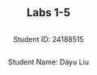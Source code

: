 
<div  style="display: flex; flex-direction: column; justify-content: center; align-items: center; height: 100vh;">
<h2>Labs 1-5</h2>
<p>Student ID: 24188515</p>
<p>Student Name: Dayu Liu</p>
</div>

# Lab 1
## AWS Account and Log in
### [1] Log into an IAM user account created for you on AWS.
After receiving the email with original login cridentials, I logged-in and reseted my password accordingly.
![enter image description here](http://127.0.0.1/assets/lab1-1.png)

### [2] Search and open Identity Access Management
Clicked on the top-right panel to access `security cridentials`
![enter image description here](http://127.0.0.1/assets/lab1-2.png)

Under the `access key` tab, create new access key and secret. Store the key and secret into somewhere private and secure.
![enter image description here](http://127.0.0.1/assets/lab1-3.png)

## Set up recent Linux OSes

I am running a windows machine, I decided to go with `ubuntus on windows` because it offers an isolated environment and separated file directory, which sets ease with file management.
![enter image description here](http://127.0.0.1/assets/lab1-4.png)

## Install Linux packages
### [1] Install Python 3.10.x
Because my ubuntu version is already `22.04`, I will get the lastest python version which is `3.10.12`.
To update apt to latest version:
```
sudo apt update
sudo apt -y upgrade
```
![enter image description here](http://127.0.0.1/assets/lab1-5.png)
To check the latest version of python:
`python3 -V`
![enter image description here](http://127.0.0.1/assets/lab1-6.png)
To install pip3:
`sudo apt install -y python3-pip`
![enter image description here](http://127.0.0.1/assets/lab1-7.png)

### [2] Install awscli
To install AWS CLI and upgrade to latest version:
`pip3 install awscli --upgrade`
![enter image description here](http://127.0.0.1/assets/lab1-8.png)

### [3] Configure AWS
To configure and connect to Amazon EC2:
`aws configure`
![enter image description here](http://127.0.0.1/assets/lab1-9.png)

### [4] Install boto3
I find this step redundant as `botocore` is already inluded in AWS Cli package, but just for the spirit:
`pip3 install boto3`
![enter image description here](http://127.0.0.1/assets/lab1-10.png)

## Test the installed environment
### [1] Test the AWS environment
To confirm that we are connected to the `AWS environment`, run a simple command which prints out the region table.
`aws ec2 describe-regions --output table`
![enter image description here](http://127.0.0.1/assets/lab1-11.png)

### [2] Test the Python environment
We executed a command offered by AWS-Cli in the terminal, now we want to test on the python environment to achive a similar goal:
```
python3
>>> import boto3
>>> ec2 = boto3.client('ec2')
>>> response = ec2.describe_regions()
>>> print(response)
```
![enter image description here](http://127.0.0.1/assets/lab1-12.png)

### [3] Write a Python script
Now we create a python script to wrap these lines in one file and also format the reponse into table structure.
The python script is located in `~\cits5503\lab1` in my Ubuntu machine.

#### (1) Install dependencies
The pandas library is used here to convert un-tabulated data into structured table.
Run the following code to install the extra dependency
`pip install pandas`

#### (2) Explain the code
The code in the script adds an extra step, the reponse data is sent as a parameter into pandas dataframe and then gets printed.
```
import boto3 as bt
import pandas as pd

ec2 = bt.client('ec2')
response = ec2.describe_regions()
regions = response['Regions']
regions_df = pd.DataFrame(regions)
print(regions_df)
```

#### (3) Run the script

run the following code to execute the python script:
`python3 lab1.py`

#### [4] Get the results
After the script is executed, results are printed in a table structure:
| --- | Endpoint | RegionName | OptInStatus |
| --- | --- | --- | --- |
0| ec2.ap-south-1.amazonaws.com| ap-south-1| opt-in-not-required
1| ec2.eu-north-1.amazonaws.com| eu-north-1| opt-in-not-required
2| ec2.eu-west-3.amazonaws.com| eu-west-3| opt-in-not-required
3| ec2.eu-west-2.amazonaws.com| eu-west-2| opt-in-not-required
4| ec2.eu-west-1.amazonaws.com| eu-west-1| opt-in-not-required
5| ec2.ap-northeast-3.amazonaws.com| ap-northeast-3| opt-in-not-required
6| ec2.ap-northeast-2.amazonaws.com| ap-northeast-2| opt-in-not-required
7| ec2.ap-northeast-1.amazonaws.com| ap-northeast-1| opt-in-not-required
8| ec2.ca-central-1.amazonaws.com| ca-central-1| opt-in-not-required
9| ec2.sa-east-1.amazonaws.com| sa-east-1| opt-in-not-required
10| ec2.ap-southeast-1.amazonaws.com| ap-southeast-1| opt-in-not-required
11| ec2.ap-southeast-2.amazonaws.com| ap-southeast-2| opt-in-not-required
12| ec2.eu-central-1.amazonaws.com| eu-central-1| opt-in-not-required
13| ec2.us-east-1.amazonaws.com| us-east-1| opt-in-not-required
14| ec2.us-east-2.amazonaws.com| us-east-2| opt-in-not-required
15| ec2.us-west-1.amazonaws.com| us-west-1| opt-in-not-required
16| ec2.us-west-2.amazonaws.com| us-west-2| opt-in-not-required

<div  style="page-break-after: always;"></div>

# Lab 2

## Create an EC2 instance using awscli
### [1] Create a security group
Create a security group with the name of my student number `24188516-sg`, `--group-name` specifies the group name and `--description` adds a description.
```
aws ec2 create-security-group --group-name 24188516-sg --description "security group for development environment"
```
![enter image description here](http://127.0.0.1/assets/lab2-1.png)
The response will return the GroupId being created.
### [2] Authorise inbound traffic for ssh
Create a rule to add tcp permission to this security group, `--protocol` specifies which internet protocol, `--port` specifies which port used for connection and `--cidr` specifies IP routing.
```
aws ec2 authorize-security-group-ingress --group-name 24188516-sg --protocol tcp --port 22 --cidr 0.0.0.0/0
```
![enter image description here](http://127.0.0.1/assets/lab2-2.png)

The response will return the newly created rule along with specific rulesets.

### [3] Create a key pair
Now we need to create a `private key` and `public key` pair for encrypted connection. The `generated private key` is then saved as plain-text into `24188516-key.pem` file.
```
aws ec2 create-key-pair --key-name 24188516-key --query 'KeyMaterial' --output text > 24188516-key.pem
```

To use this key on Linux, copy the file to a directory ~/.ssh and change the permissions to:
```
chmod 400 24188516-key.pem
```
This grants the owner of the file read permission, the output is as follow:
![enter image description here](http://127.0.0.1/assets/lab2-3.png)
![enter image description here](http://127.0.0.1/assets/lab2-4.png)

### [4] Create the instance 
Because my student number is `24188516`, create an ec2 instance in `eu-north-1` region. `--image-id` specifies ami id with preset configurations, mine is `ami-07a0715df72e58928`. `--instance-type` is set to t2.micro, and we are using the private key `24188516-key`
```
 aws ec2 run-instances --image-id ami-07a0715df72e58928 --security-group-ids 24188516-sg --count 1 --instance-type t3.micro --key-name 24188516-key --query 'Instances[0].InstanceId'
 ```

For some reason, at the moment I was working on the lab, t2.micro container is not supported so I switched to t3.micro. The instance is created with instance id `i-0553e2ea0492e1c73`
![enter image description here](http://127.0.0.1/assets/lab2-6.png)
![enter image description here](http://127.0.0.1/assets/lab2-5.png)

### [5] Add a tag to your Instance
Now we have the instance id `i-0553e2ea0492e1c73`, add a tag that specifies the name, the value should be my student number with -vm `24188516-vm` for using single instance.
 ```
  aws ec2 create-tags --resources i-0553e2ea0492e1c73 --tags Key=Name,Value=24188516-vm
 ```

### [6] Get the public IP address
**describe-instances** returns available information to the instance with `--instance-ids`, since we only want the IP address for ssh purpose, the query limits the output to only `Reservations[0].Instances[0].PublicIpAddress`
```
aws ec2 describe-instances --instance-ids i-0553e2ea0492e1c73 --query 'Reservations[0].Instances[0].PublicIpAddress'
```
![enter image description here](http://127.0.0.1/assets/lab2-7.png)

### [7] Connect to the instance via ssh
Use the stored pem key to connect to the public IP `16.171.151.20` of the instance via SSH
```
ssh -i 24188516-key.pem ubuntu@16.171.151.20
```
Now that the server is connected, we can see system information on the console:
![enter image description here](http://127.0.0.1/assets/lab2-8.png)

### [8] List the created instance using the AWS console
The original instance from step 1-7 was destoyed over night so you might see the instance id has changed because I had to create a new one. This is the screenshot:
![enter image description here](http://127.0.0.1/assets/lab2-9.png)

## Create an EC2 instance with Python Boto3

The script uses **boto3** package instead of cli commands. Names of some of the methods and parameters can vary but they achieved the same goal. The **Group name, Key name and Instance name** all have an appendix **'-2'** to differentiate from the previous practice.

The code is as follows:
```
import  boto3  as  bt
import  os

# constants
GroupName  =  '24188516-sg-2'
KeyName  =  '24188516-key-2'
InstanceName=  '24188516-vm-2'

ec2  =  bt.client('ec2')

# 1 create security group
step1_response  =  ec2.create_security_group(
	Description="security group for development environment",
	GroupName=GroupName
)

# 2 authorise ssh inbound rule
step2_response  =  ec2.authorize_security_group_ingress(
	GroupName=GroupName,
	IpPermissions=[
		{
			'IpProtocol': 'tcp',
			'FromPort': 22,
			'ToPort': 22,
			'IpRanges': [{'CidrIp': '0.0.0.0/0'}]
		}
	]
)

# 3 create key-pair
step3_response  =  ec2.create_key_pair(KeyName=KeyName)
PrivateKey  =  step3_response['KeyMaterial']
## save key-pair
with  open(f'{KeyName}.pem', 'w') as  file:
file.write(PrivateKey)
## grant file permission
os.chmod(f'{KeyName}.pem', 0o400)

# 4 create instance
step4_response  =  ec2.run_instances(
	ImageId='ami-07a0715df72e58928',
	SecurityGroupIds=[GroupName],
	MinCount=1,
	MaxCount=1,
	InstanceType='t3.micro',
	KeyName=KeyName
)
InstanceId  =  step4_response['Instances'][0]['InstanceId']

# 5 create tag
step5_repsonse  =  ec2.create_tags(
	Resources=[InstanceId],
	Tags=[
		{
		'Key': 'Name',
		'Value': InstanceName
		}
	]
)

# 6 get IP address
step6_response  =  ec2.describe_instances(InstanceIds=[InstanceId])
# Extract the public IP address
public_ip_address  =  step6_response['Reservations'][0]['Instances'][0]['PublicIpAddress']

# print all responses
print(f"{step1_response}\n{step2_response}\n{PrivateKey}\n{InstanceId}\n{step5_repsonse}\n{public_ip_address}\n")
```

After the script is executed, the repsonses of each step is printed as follows:
![enter image description here](http://127.0.0.1/assets/lab2-10.png)

Go to the AWS console to check the created instance;
![enter image description here](http://127.0.0.1/assets/lab2-11.png)

## Use Docker inside a Linux OS

### [1][2][3] Install and run Docker
This command is used to install necessary packages for the Docker service.
```
sudo apt install docker.io -y
```
This command is used to start the Docker service immediately.
```
sudo systemctl start docker
```
This command is used to enable the Docker service to start automatically at boot time.
```
sudo systemctl enable docker
```
![enter image description here](http://127.0.0.1/assets/lab2-12.png)

### [4] Check the version
After the Docker service is installed and enabled, run this command to check version and make sure it's working properly
```
docker --version
```
![enter image description here](http://127.0.0.1/assets/lab2-13.png)


### [5] Build and run an httpd container
The file index.html is located inside the html directory and add the following content, which does a single thing to display a paragraph with text **"Hello, World!"**.
```
  <html>
    <head> </head>
    <body>
      <p>Hello World!</p>
    </body>
  </html>
```

Create a file called Dockerfile outside the html directory with the following content. This specifies Docker to use Apache HTTP Server version 2.4 and copy whatever inside **/html** folder to the destination directory inside the Docker container, which is **/usr/local/apache2/htdocs/**
```
FROM httpd:2.4
COPY ./html/ /usr/local/apache2/htdocs/
```

Add my current user **liudayubob** to the docker group to grant permission, reboot uBuntus console and build the docker image 
```
sudo usermod -a -G docker <username>
```


Build a docker image. This command tells docker to build the image under the current **/html** directory and add a tag called **my-apache2**
```
docker build -t my-apache2 .
```
![enter image description here](http://127.0.0.1/assets/lab2-14.png)
Run the image. First parameter maps ports between the host machine and the Docker container to **port 80**, second paramater **'-dit'** runs the container in detached mode, keeps STDIN open and allocates a pseudo-TTY to let docker image run in background and enables interaction with the container. The container is named as **my-app** and uses **my-apache2** image built earlier.
```
docker run -p 80:80 -dit --name my-app my-apache2
```
![enter image description here](http://127.0.0.1/assets/lab2-15.png)

Open a browser and access address: http://localhost or http://127.0.0.1. The html page is hosted and prints out "Hello World!"
![enter image description here](http://127.0.0.1/assets/lab2-16.png)

### [6] Other docker commands

To check what is running.
```
docker ps -a
```
![enter image description here](http://127.0.0.1/assets/lab2-17.png)

This prints out some properties of the running container such as **Container ID, STATUS, PORTS**, with the corresponding container name and image name that we assigned.

To stop and remove the container
```
docker stop my-app
docker rm my-app
```

<div  style="page-break-after: always;"></div>

# Lab 3
### [1] Preparation
Files and directories are created as required, this is the following file structure with three files `cloudstorage.py`, `rootfile.txt` and `subfile.txt`
![enter image description here](http://127.0.0.1/assets/lab2-18.png)

### [2] Save to S3 by updating `cloudstorage.py`
The modified  `cloudstorage.py` is as followed, it will create an S3 bucket named `24188516-cloudstorage` if not existed, then traverse through all the directories and subdirectories in the root directory, and submit any discovered files to the `24188516-cloudstorage` bucket.

```
import os
import boto3
import base64

ROOT_DIR =  '.'
ROOT_S3_DIR =  '24188516-cloudstorage'
s3 = boto3.client("s3")

bucket_config = {'LocationConstraint': 'eu-north-1'}
def upload_file(folder_name, file, file_name):
	file_key = os.path.join(folder_name, file_name).replace("\\", "/")
	s3.upload_file(file, ROOT_S3_DIR, file_name) # file path, bucket name, key
	print("Uploading %s"  %  file)

# Main program
# Insert code to create bucket if not there
try:
	response = s3.create_bucket(
		Bucket=ROOT_S3_DIR,
		CreateBucketConfiguration=bucket_config
	)
	print("Bucket created: $s"  % response)
except  Exception  as error:
	print("Bucket creation failed: %s"  % error)
	pass

# parse directory and upload files
for dir_name, subdir_list, file_list in os.walk(ROOT_DIR, topdown=True):
	if dir_name != ROOT_DIR:
		for fname in file_list:
			upload_file("%s/"  % dir_name[2:], "%s/%s"  % (dir_name, fname), fname)
print("done")
```

The `s3.upload_file` methods takes in three parameters: **File path, Bucket name, File key**. We will concat both the *folder_name* and *file_name* as the file key, this way the file will be uploaded to the same file structure as our local machine.

![enter image description here](http://localhost/assets/lab2-19.png)

### [3] Restore from S3
Create a new program called `restorefromcloud.py` that reads the S3 bucket and writes the contents of the bucket within the appropriate directories.
`s3.list_objects_v2` will print all the files in the bucket along with their attributes such as **Key, Name**, etc. Join the local **ROOT_TARGET_DIR** with **Key** to form the local **local_file_path **. Check if local directory exists with `os.path.exists()`, if not create is with `os.makedirs()`, after that we can call `s3.download_file(ROOT_S3_DIR, s3_key, local_file_path)` with 3 parameters **Bucket, Key, Filename** to download the remote copy to corresponding local directory.
```
import  os
import  boto3

ROOT_TARGET_DIR  =  '.'  # Root directory where files will be restored to
ROOT_S3_DIR  =  '24188516-cloudstorage'
s3  =  boto3.client("s3")

def  download_file(s3_key, local_file_path):
	local_dir  =  os.path.dirname(local_file_path)
	# Ensure the local directory exists
	if  not  os.path.exists(local_dir):
		print(f"Create directory {local_dir}")
		os.makedirs(local_dir)

	# Download the file
	s3.download_file(ROOT_S3_DIR, s3_key, local_file_path)
	print(f"Downloading {s3_key} to {local_file_path}")

# Main program
# List all objects in the S3 bucket
objects  =  s3.list_objects_v2(Bucket=ROOT_S3_DIR)

if  'Contents'  in  objects:
	for  obj  in  objects['Contents']:
		s3_key  =  obj['Key']
		local_file_path  =  os.path.join(ROOT_TARGET_DIR, s3_key).replace("/", os.path.sep)
		# Download the file from S3 to the corresponding local path
		download_file(s3_key, local_file_path)
else:
	print("No objects found in the bucket.")
	pass
	
print("done")
```
![enter image description here](http://localhost/assets/lab2-20.png)

### [4] Write information about files to DynamoDB

 1. Install DynamoDB

Create and jump into the dynamodb directory. Then install **JRE** and **DynamoDB** package and extract the tarball files on our lab3 folder. Once the DynamoDB package is extracted, there will be a java compiled code `DynamoDBLocal.jar` and a folder with libraries `DynamoDBLocal_lib`, which we use to run the DynamoDB instance.
```
mkdir dynamodb
cd dynamodb

# install jre
sudo apt-get install default-jre
# install dynamodb
wget https://s3-ap-northeast-1.amazonaws.com/dynamodb-local-tokyo/dynamodb_local_latest.tar.gz

# unzip dynamodb
tar -zxvf dynamodb_local_latest.tar.gz
```
![enter image description here](http://localhost/assets/lab2-21.png)

Start DynamoDBLocal instance on JRE environment, I will specify the `-port` number to **8001** since 8000 was already taken for other tasks on my machine. The `-sharedDb` parameter instructs to create a single database file named _shared-local-instance.db_. Every program that connects to DynamoDB accesses this file
```
java -Djava.library.path=./DynamoDBLocal_lib -jar DynamoDBLocal.jar –sharedDb -port 8001
```
![enter image description here](http://localhost/assets/lab2-22.png)

2. Create table in DynamoDB
Create a `databaseoperation.py` script to create the table on DynamoDB, with the following attributes, where `userId` is the partition key and `fileName` is the sort key. `KeyType` indicates `HASH` for Partition key and `RANGE` for sort key. `AttributeName ` and `AttributeType` specify the name and the type of each attribute in the table.
 
 **Because DynamoDB is a schema-free database, attributes can be added directly when inserting items into the table, we don't need to declare 'path', 'lastUpdated', 'owner', 'permissions' to comply with AWS's coding standards**
 
```
# database schema
CloudFiles = {
	'userId',
	'fileName',
	'path',
	'lastUpdated',
	'owner',
	'permissions'
}
```
```
# createtable.py
import  boto3

def  create_db_table():
# initialize dynamodb service instance
dynamodb  =  boto3.resource('dynamodb', endpoint_url="http://localhost:8001")
table  =  dynamodb.create_table(
	TableName='CloudFiles',
	KeySchema=[
		{
		'AttributeName': 'userId',
		'KeyType': 'HASH'  # Partition key
		},
		{
		'AttributeName': 'fileName',
		'KeyType': 'RANGE'  # Sort key
		}
	],

	AttributeDefinitions=[
		{
		'AttributeName': 'userId',
		'AttributeType': 'S'
		},
		{
		'AttributeName': 'fileName',
		'AttributeType': 'S'
		}
	],
	ProvisionedThroughput={
		'ReadCapacityUnits': 1,
		'WriteCapacityUnits': 1
	}
)
print("Table status:", table.table_status)

if  __name__  ==  '__main__':
	create_db_table()
```
![enter image description here](http://localhost/assets/lab2-23.png)

3. Write data into the `CloudFiles` table
In this case, we will first use `s3.list_objects_v2()` to list all files in the `24188516-cloudstorage` bucket, the object in `s3.list_objects_v2()` contains **Key** and **LastModified**, to get extra attributes on **Owner, Permission**, we would do an extra call on `s3.get_object_acl` where these information can be found under **Grants** and **Owner** attributes. After we successfully extra all neccessary attributes, call `dynamodb_table.put_item()` to insert each object into the database. Because my region is in `eu-north-1`, we will fill owner Id into the owner field.

```
# writetable.py
import  boto3
import  os

BUCKET_NAME  =  '24188516-cloudstorage'
DB_NAME  =  'CloudFiles'

# Set up AWS instances for S3 and DynamoDB
s3  =  boto3.client('s3')
dynamodb  =  boto3.resource('dynamodb', endpoint_url="http://localhost:8001")
dynamodb_table  =  dynamodb.Table(DB_NAME)

def  list_files():
	# List all objects in the S3 bucket
	files  = []
	objects  =  s3.list_objects_v2(Bucket=BUCKET_NAME)
	if  'Contents'  in  objects:
	for  obj  in  objects['Contents']:
		# get access control list for owner and permission information
		obj_acl  =  s3.get_object_acl(Bucket=BUCKET_NAME, Key=obj['Key'])
		files.append({**obj, **obj_acl})
		return  files

def  extract_file_attributes(file):
	file_attributes  = {
		'userId': file['Grants'][0]['Grantee']['ID'],
		'fileName': os.path.basename(file['Key']),
		'path': file['Key'],
		'lastUpdated': file['LastModified'].isoformat(),
		'owner': file['Owner']['ID'],
		'permissions': file['Grants'][0]['Permission']
	}
	return  file_attributes

  

def  write_to_table():
# List all files in the bucket
try:
	files  =  list_files()
	# Iterate through each file
	for  file  in  files:
		# Extract attributes for a file
		file_attributes  =  extract_file_attributes(file)
		
		# Write the attributes to DynamoDB
		db_res  =  dynamodb_table.put_item(Item=file_attributes)
		print(f"Inserted {file_attributes['fileName']} into DynamoDB")
	
except  Exception  as  error:
	print("Database write operation failed: %s"  %  error)
	pass

if  __name__  ==  '__main__':
write_to_table()
```
![enter image description here](http://localhost/assets/lab2-24.png)


4. Print and destroy the `CloudFiles` table
Use AWS CLI command to scan the created DynamoDB table, the table structure can be shown below.
`aws dynamodb scan --table-name CloudFiles --endpoint-url http://localhost:8001`

![enter image description here](http://localhost/assets/lab2-25.png)


Use AWS CLI command to delete the created DynamoDB table. In this case, only the defined schema which are **Hash** and **Range** key will be printed.
`aws dynamodb delete-table --table-name CloudFiles --endpoint-url http://localhost:8001`

![enter image description here](http://localhost/assets/lab2-26.png)

<div  style="page-break-after: always;"></div>

# Lab 4
## Apply a policy to restrict permissions on bucket

### [1] Write a Python script
Apply the access permission policy to the S3 bucket `24188516-cloudstorage` in the last lab to allow only your username to access the bucket. The following code means to create a statement with user defined **Sid**, that **DENY** actions which are all **s3.*** actions to access resources in ``arn:aws:s3:::24188516-cloudstorage/*``, meaning all files under `24188516-cloudstorage` bucket, if the requesting user **aws:username** is not `24188516@student.uwa.edu.au`

The bucket policy as a JSON document, **Version** is the policy language recognized by AWS so we should keep it as `"2012-10-17"`, the **Statement** wraps our policy inside.
```
# bucketpolicy.json
{
	"Version": "2012-10-17",
	"Statement": {
		"Sid": "AllowAllS3ActionsInUserFolderForUserOnly",
		"Effect": "DENY",
		"Principal": "*",
		"Action": "s3:*",
		"Resource": "arn:aws:s3:::24188516-cloudstorage/*",
		"Condition": {
			"StringNotLike": {
				"aws:username":"24188516@student.uwa.edu.au"
			}
		}
	}
}
```

Because policy parameter only takes in JSON string, our policy is in JSON format. Open the `bucketpolicy.json`, load the json file with `json.load()` and then convert it into string with `json.dumps()`, finally call `s3.put_bucket_policy()` to apply the policy to our bucket.

```
# addpolicy.py
import boto3
import json

BUCKET_NAME =  '24188516-cloudstorage'

# Create an S3 instance
s3 = boto3.client('s3')

def  apply_bucket_policy():
	# Import the policy
	with  open('bucketpolicy.json', 'r') as policy_file:
		policy = json.load(policy_file)
		
	# stringify the policy to JSON document
	policy_string = json.dumps(policy)

	# Apply the policy to the bucket
	response = s3.put_bucket_policy(Bucket=BUCKET_NAME, Policy=policy_string)
	print("Policy applied!", response)

if  __name__  ==  '__main__':
	apply_bucket_policy()
```
![enter image description here](http://localhost/assets/lab4-1.png)

### [2] Check whether the script works
Test if the policy is applied with `aws s3api get-bucket-policy` on bucket `24188516-cloudstorage` and format the output the plain text
`aws s3api get-bucket-policy --bucket 24188516-cloudstorage --query Policy --output text`

![enter image description here](http://localhost/assets/lab4-2.png)

Now go to AWS console and see the result visually
![enter image description here](http://localhost/assets/lab4-3.png)

To check if the script works, assume I mess up the **username** and limit the access to only `12345678@student.uwa.edu.au`, now let's try to access the resources in the current user ~~`24188516@student.uwa.edu.au`~~. As expected, the access is **denied**.
![enter image description here](http://localhost/assets/lab4-4.png)

![enter image description here](http://localhost/assets/lab4-5.png)

## AES Encryption using KMS

### [1] Policy to be attached to KMS key
The following file `kmspolicy.json` contains the policy to be attached to the KMS key, which grants specific permissions to  root account and also IAM user which is me at 24188516@student.uwa.edu.au. First it grants the root user full access to all KMS operations `kms:*` on all resources `Resource: "*"`. Then it allows the IAM user to perform key management operations such as **creating, describing, enabling, disabling, tagging, and deleting** keys. Thirdly, it allows the IAM user to use the key for cryptographic operations like **encrypting, decrypting, re-encrypting, and generating data keys**. Lastly it allows the IAM user to manage grants (**create, list, revoke**) for the key only when the grant is for an AWS resource `kms:GrantIsForAWSResource`.

```
# kmspolicy.json
{
	"Version": "2012-10-17",
	"Id": "key-consolepolicy-3",
	"Statement": [
		{
			"Sid": "Enable IAM User Permissions",
			"Effect": "Allow",
			"Principal": {
				"AWS": "arn:aws:iam::489389878001:root"
			},
			"Action": "kms:*",
			"Resource": "*"
		},
		{
			"Sid": "Allow access for Key Administrators",
			"Effect": "Allow",
			"Principal": {
				"AWS": "arn:aws:iam::489389878001:user/24188516@student.uwa.edu.au"
			},
			"Action": [
				"kms:Create*",
				"kms:Describe*",
				"kms:Enable*",
				"kms:List*",
				"kms:Put*",
				"kms:Update*",
				"kms:Revoke*",
				"kms:Disable*",
				"kms:Get*",
				"kms:Delete*",
				"kms:TagResource",
				"kms:UntagResource",
				"kms:ScheduleKeyDeletion",
				"kms:CancelKeyDeletion"
			],
			"Resource": "*"
		},
		{
			"Sid": "Allow use of the key",
			"Effect": "Allow",
			"Principal": {
				"AWS": "arn:aws:iam::489389878001:user/24188516@student.uwa.edu.au"
			},
			"Action": [
				"kms:Encrypt",
				"kms:Decrypt",
				"kms:ReEncrypt*",
				"kms:GenerateDataKey*",
				"kms:DescribeKey"
			],
			"Resource": "*"
		},
		{
			"Sid": "Allow attachment of persistent resources",
			"Effect": "Allow",
			"Principal": {
				"AWS": "arn:aws:iam::489389878001:user/24188516@student.uwa.edu.au"
			},
			"Action": [
				"kms:CreateGrant",
				"kms:ListGrants",
				"kms:RevokeGrant"
			],
			"Resource": "*",
			"Condition": {
				"Bool": {
					"kms:GrantIsForAWSResource": "true"
				}
			}
		}
	]
}
```

### [2] Attach a policy to the created KMS key
The following code will create a symmetric encryption KMS key with KMS key material, applying the above policy from the `kmspolicy.json` JSON file, specifying that the key is for encryption and decryption and use. Then it assigns an alias based on the student's ID, the generated alias follows the pattern that starts with `alias/*` resulting `alias/24188516`. 

```
import  boto3
import  json

STUDENT_NUMBER =  '24188516'

def  create_kms_key():
	# import the policy
	with  open('kmspolicy.json', 'r') as  policy_file:
		policy  =  json.load(policy_file)

	# Create a new KMS key with kmspolicy.json
	kms  =  boto3.client('kms')
	key_response  =  kms.create_key(
		Policy  =  json.dumps(policy),
		KeyUsage='ENCRYPT_DECRYPT',
		Origin='AWS_KMS'
	)
	key_id  =  key_response['KeyMetadata']['KeyId']

	# Create an alias for the KMS key
	alias_name  =  f'alias/{STUDENT_NUMBER}'
	alias_response  =  kms.create_alias(
		AliasName=alias_name,
		TargetKeyId=key_id
	)
	print(f"Key and alias generated successfully!")

	if  __name__  ==  "__main__":
		create_kms_key()
```
![enter image description here](http://localhost/assets/lab4-6.png)

### [3] Check whether the script works
Go to the KMS service in AWS console, as you can see the key is created with the alias of `24188516`, in the policy section,  	we can see that user 24188516@student.uwa.edu.au has been granted as the **Key Administrator** and **Key User**.
![enter image description here](http://localhost/assets/lab4-7.png)
![enter image description here](http://localhost/assets/lab4-8.png)

### [4] Use the created KMS key for encryption/decryption
- The following code in `cryptwithkms.py` first lists all the files in the specified S3 bucket `24188516-cloudstorage` and then Iterates over the list of files and calls **encrypt_file()** for each file with certain key.
- Inside **encrypt_file()** function, it retrieves the file content from `s3.get_object()`, encrypts the file content using the specified KMS key with `kms.encrypt()`. The result is returned in **CiphertextBlob** and we upload the encrypted content back to the bucket with a new key that appends _.encrypted_ to the original file name. After uploading the encrypted file, it calls the `decrypt_file()` function to decrypt the encrypted entity.
- Inside **decrypt_file()** function, it retrieves the file content in the same way, then we decrypt encrypted file content with `kms.decrypt()`. The result is the original **Plaintext Bytestring**. We shall convert the bytestring result into a regular string with `.decode('utf-8')`, then the decrypted content is uploaded back to the bucket with a new key that appends _.decrypted_ to the encrypted file name.

```
# cryptwithkms.py
import boto3

s3 = boto3.client('s3')
kms = boto3.client('kms')

BUCKET_NAME = "24188516-cloudstorage"
KMS_KEY = "alias/24188516"

def encrypt_file(file_key):
    # Get the file from bucket and read content
    s3_object = s3.get_object(Bucket=BUCKET_NAME, Key=file_key)
    file_content = s3_object['Body'].read()

    # Encrypt the file content using KMS
    encrypt_res = kms.encrypt(
        KeyId=KMS_KEY,
        Plaintext=file_content
    )
    file_body = encrypt_res['CiphertextBlob']
    encrypt_file_key = f"{file_key}.encrypted"

    # Add the encrypted file to bucket
    s3.put_object(Bucket=BUCKET_NAME, Key=encrypt_file_key, Body=file_body)
    print("File encrypted as: ", encrypt_file_key, "with content: \n", file_body, "\n")
    
	# After encrypted file is uploaded, try to decrypt it
    decrypt_file(encrypt_file_key)

def decrypt_file(file_key):
    # Get the encrypted file from bucket and read content
    s3_object = s3.get_object(Bucket=BUCKET_NAME, Key=file_key)
    file_content = s3_object['Body'].read()

    # Decrypt the file content using KMS
    decrypt_res = kms.decrypt(
        KeyId=KMS_KEY,
        CiphertextBlob=file_content
    )
    plain_text = decrypt_res['Plaintext']
    file_body = plain_text.decode('utf-8') #convert plain text bytes to a regular string
    decrypted_file_key = f"{file_key}.decrypted"

    # Upload the decrypted content back to S3
    s3.put_object(Bucket=BUCKET_NAME, Key=decrypted_file_key, Body=file_body)
    print("File encrypted as: ", decrypted_file_key, "with content: \n", file_body, "\n")

def process_files(BUCKET_NAME, KMS_KEY):
    # List all files in the bucket
    response = s3.list_objects_v2(Bucket=BUCKET_NAME)

    if 'Contents' in response:
        for obj in response['Contents']:
            key = obj['Key']
            encrypt_file(key)

if __name__ == "__main__":
    process_files(BUCKET_NAME, KMS_KEY)
```
![enter image description here](http://localhost/assets/lab4-9.png)

Now we can verify the result in AWS S3 console.
![enter image description here](http://localhost/assets/lab4-10.png)![enter image description here](http://localhost/assets/lab4-11.png)

### [5] Apply `pycryptodome` for encryption/decryption
Because AWS KMS also uses [AES with 256 bits-long](https://docs.aws.amazon.com/crypto/latest/userguide/awscryp-service-kms.html#awscryp-service-kms-using-and-managing), let's do the same with `pycryptodome`.

 1. First install the package
 Run `pip install pycryptodome`
![enter image description here](http://localhost/assets/lab4-12.png)
 
 2. Modify the above code in `cryptwithpycryptodome.py`
Now the code is very similar to `cryptwithkms.py`, with few exceptions:
- Import AES package for encryption/decryption and get_random_bytes for random key generation. The **AES_KEY** shall be **32 bytes** or 256 bits-long for consistency with **AWS KMS** approach.
```
	from Crypto.Cipher import AES
	from Crypto.Random import get_random_bytes
	
	AES_KEY  = get_random_bytes(32) # 32 bytes = 256 bits-long key
```

- For the encryption part, `AES.new(AES_KEY, AES.MODE_EAX)` initializes a new AES cipher object in EAX mode using the generated `AES_KEY`. `cipher.encrypt_and_digest()` converts the plaintext **file_content ** into **ciphertext** using AES algorithm and then generates an authentication **tag** to ensure the integrity of the data and get verified in decryption process.
- For the file_content,  it concatenates the **nonce, tag, and ciphertext** in this exact order into a single byte sequence (`file_body`). **nonce** is a unique value generated to make sure the resulting ciphertext will be different and avoid similar issue to **Hash Collision**.
```
# Encrypt the file content using AES with PyCryptodome in EAX mode
    cipher = AES.new(AES_KEY, AES.MODE_EAX)
    cipher_text, tag = cipher.encrypt_and_digest(file_content) #  extract the ciphertext and tag from the encrypted content
    encrypt_file_key = f"{file_key}.encrypted"

    # Concatenate the nonce, tag, and the ciphertext
    file_body = cipher.nonce + tag + cipher_text
```

- For the decryption part, we need to first extract **nonce, tag, and ciphertext** from the **file_body**. _Nonce_ is the first 16 bytes of the string, _tag_ is the next 16 bytes and _cipher_text _ is the remaining part of the actual encrypted file content, starting from byte 32 onward. 
- We need extracted **nonce** to create a cipher object with the original encryption setup. `cipher.decrypt_and_verify()` decrypts the ciphertext and verifies its integrity using the extracted **tag**
```
    # Parse the nonce, tag, and the ciphertext from the file content
    nonce = file_body[:16]  # 16 bytes for the nonce
    tag = file_body[16:32]  # 16 bytes for the tag
    cipher_text = file_body[32:] # The rest of the file content is the ciphertext

    # Decrypt the file content using AES with PyCryptodome in EAX mode
    cipher = AES.new(AES_KEY, AES.MODE_EAX, nonce=nonce)
    plain_text = cipher.decrypt_and_verify(cipher_text, tag)
    file_body = plain_text.decode('utf-8') #convert plain text bytes to a regular string
```

3. See in actions
Now lets run `python3 cryptwithpycryptodome.py` and see the new approach in action. You can tell that the encrypted contents are different from **[4]** before the encryption key is different. 
![enter image description here](http://localhost/assets/lab4-13.png)
![enter image description here](http://localhost/assets/lab4-10.png)
![enter image description here](http://localhost/assets/lab4-11.png)

## Answer the following question (Marked)

```
What is the performance difference between using KMS and using the custom solution?
```
```
Answer:
I think KMS outperforms in its ease of maintainence and high scalability.
It offers automated key management so we don't need to manually save our keys.
KMS is also highly scalable because they are based on cloud infrastructure, which is critical under significant workload.
**PyCryptodome** is better for its extensibility and low internet overhead. PyCryptodome offers more room of customization with more cryptography algorithms and combinations with different configurations.
It doesn't rely on API calls which are subject to connectivetity and rate limits.
However since encryption/decrption are done on local machine, it doesn't scale well with high workload.

```
<div  style="page-break-after: always;"></div>

# Lab 5
## Application Load Balancer

### [1] Create 2 EC2 instances & Add Application Load Balancer
In the first part to create EC2 instances, we can replicate our code from **lab2** as an entry point. To differentiate some ARNs that were already declared in **lab2**, some resource names are hypenated with suffix "lab5" at the end, for example:
```
GroupName = '24188516-sg-lab5'
KeyName = '24188516-key-lab5'
```
The only difference is that we need to create EC2 instances and specify their separated availbility zones (subnet). This can be done by using `ec2.describe_subnets()` to fetch the subnets in each dedicated availablity zones and add the parameter **SubnetId** when doing `ec2.run_instances(SubnetId=SubnetId)`.

Then we will create *load balancer* and *target group* step by step
 - Create load balancer: Use `elbv2.create_load_balancer()` with our choosen **Subnets**, created **SecurityGroups**, etc.
 - Create target group: Use `ec2.describe_vpcs()` to find the vpc that will host our instances and then use `elbv2.create_target_group()` with **Protocol**, **Port**, **VpcId**, etc.
- Register instances as targets: Use `elbv2.register_targets()` with **TargetGroupArn** (return from `elbv2.create_target_group()`),**Targets** (Id as **InstanceId**), etc.
- Add a listener to forward traffic from **port 80** to the **target group** (EC2 instance): Use `elbv2.create_listener()` with **LoadBalancerArn** (return from `elbv2.create_load_balancer()`), **DefaultActions** as **forward** to the **TargetGroupArn**, etc.

This is the full code script that perform the actions above.
```
import boto3 as bt
import os

GroupName = '24188516-sg-lab5'
KeyName = '24188516-key-lab5'
InstanceName1 = '24188516-vm1'
InstanceName2 = '24188516-vm2'
LoadBalancerName = '24188516-elb'
TargetGroupName = '24188516-tg'

# Initialize EC2 and ELBv2 clients
ec2 = bt.client('ec2', region_name='eu-north-1')
elbv2 = bt.client('elbv2')

# 1. Create security group
step1_response = ec2.create_security_group(
    Description="Security group for lab5 environment",
    GroupName=GroupName
)

# 2. Authorize SSH (port 22) and HTTP (port 80) inbound rules
step2_response = ec2.authorize_security_group_ingress(
    GroupName=GroupName,
    IpPermissions=[
        {
            'IpProtocol': 'tcp',
            'FromPort': 22,
            'ToPort': 22,
            'IpRanges': [{'CidrIp': '0.0.0.0/0'}]
        },
        {
            'IpProtocol': 'tcp',
            'FromPort': 80,
            'ToPort': 80,
            'IpRanges': [{'CidrIp': '0.0.0.0/0'}]
        }
    ]
)

# 3. Create key-pair
step3_response = ec2.create_key_pair(KeyName=KeyName)
PrivateKey = step3_response['KeyMaterial']
## Save key-pair
with open(f'{KeyName}.pem', 'w') as file:
    file.write(PrivateKey)
## Grant file permission
os.chmod(f'{KeyName}.pem', 0o400)

# 4. Get two of subnets in availability zones
step4_response = ec2.describe_subnets()['Subnets']
Subnets = [subnet['SubnetId'] for subnet in step4_response[:2]]

# 5. Create instances in these two availability zones
Instances = []
for idx, SubnetId in enumerate(Subnets):
    InstanceName = f"24188516-vm{idx + 1}"
    step5_response = ec2.run_instances(
        ImageId='ami-07a0715df72e58928',
        SecurityGroupIds=[step1_response['GroupId']],
        MinCount=1,
        MaxCount=1,
        InstanceType='t3.micro',
        KeyName=KeyName,
        SubnetId=SubnetId
    )
    InstanceId = step5_response['Instances'][0]['InstanceId']
    Instances.append(InstanceId)
    
    # Tag instance with the appropriate name
    ec2.create_tags(
        Resources=[InstanceId],
        Tags=[
            {
                'Key': 'Name',
                'Value': InstanceName
            }
        ]
    )

# 6. Create application load balancer
step6_response = elbv2.create_load_balancer(
    Name=LoadBalancerName,
    Subnets=Subnets,
    SecurityGroups=[step1_response['GroupId']],
    Scheme='internet-facing',
    Type='application'
)
LoadBalancerArn = step6_response['LoadBalancers'][0]['LoadBalancerArn']

# 7. Create target group
VpcId = ec2.describe_vpcs()['Vpcs'][0]['VpcId']
step7_response = elbv2.create_target_group(
    Name=TargetGroupName,
    Protocol='HTTP',
    Port=80,
    VpcId=VpcId,
    TargetType='instance'
)
TargetGroupArn = step7_response['TargetGroups'][0]['TargetGroupArn']

# 8. Register instances as targets
elbv2.register_targets(
    TargetGroupArn=TargetGroupArn,
    Targets=[{'Id': InstanceId} for InstanceId in Instances]
)

# 9. Create a listener for the load balancer
elbv2.create_listener(
    LoadBalancerArn=LoadBalancerArn,
    Protocol='HTTP',
    Port=80,
    DefaultActions=[{
        'Type': 'forward',
        'TargetGroupArn': TargetGroupArn
    }]
)

# Printouts
print(f"Instance IDs: {Instances}")
print(f"Load Balancer ARN: {LoadBalancerArn}")
print(f"Target Group ARN: {TargetGroupArn}")
```
After the execution, go to the console and confirm our *load balancer* and *target group* created.
![enter image description here](http://localhost/assets/lab5-2.png)
![enter image description here](http://localhost/assets/lab5-3.png)

Record the public IPv4 addresses for both instances created.
![enter image description here](http://localhost/assets/lab5-4.png)

### [3] SSH to our instances
We need to install apache and start the application to see our load balancer in action.
We already stored the generated private key as **24188516-key-lab5.pem** for both EC2 instances in step [3].
Bacause I use Putty on Windows OS, first we need to use PuttyGen to convert pem key file to ppk format for later ssh actions.
![enter image description here](http://localhost/assets/lab5-5.png)

Now configure the authentication credentials and host on Putty with our converted keys and Ip addresses we recorded from the last step.
![enter image description here](http://localhost/assets/lab5-6.png)
![enter image description here](http://localhost/assets/lab5-7.png)

As you can see, now we are logged in. 
![enter image description here](http://localhost/assets/lab5-8.png)

### [4] Install apache & Access results using IP addresses

First, let's update each instance and install apache2 in each instance:
```
sudo apt-get update
sudo apt install apache2
```
![enter image description here](http://localhost/assets/lab5-9.png)

Now, edit the `<title>` and `</title>` tags inside the `/var/www/html/index.html` file to show the instance name.
```
sudo vi /var/www/html/index.html

# index.html
<meta http-equiv="Content-Type" content="text/html; charset=UTF-8" />
<title>Hello, this is VM1!</title>
<style type="text/css" media="screen">
```

Now we can go the the IP addresses allocated to each instance and see that the new title names are applied
![enter image description here](http://localhost/assets/lab5-11.png)
![enter image description here](http://localhost/assets/lab5-12.png)

<!--stackedit_data:
eyJoaXN0b3J5IjpbLTExNjQ1NTY0MjEsLTYyNDM0Mzg3Nyw3Mz
UyMDY5MjksLTEwMjQyMDU0NCwtMTQyMjM0NzE4MCwzNzM4OTQz
NTAsLTIwNTAwMTIxMzIsLTk0ODE4NzQsNTYwODU5NDE2LDE0Mz
YzODQzNjYsLTkxMTY0MDYyMCwtMjA4ODc0NjYxMl19 
-->
<!--stackedit_data:
eyJoaXN0b3J5IjpbLTM5NDMxNzUwOCwtMTE4NzA3MTgwOSwxND
gzNTI2NDIzLDk0NTcyNzY0MSwxNTMzMDQ4NTQzLDU0MTc0ODQ0
NCwxMzQ3MTMxMDA4LDEyMTQ5ODc3NzEsLTE1NDk4NzEzOTUsLT
EyNTEzNjE0MjcsLTkyODM5Mzk3MSwtMTk1NzEyOTU2LDY5Njk3
MjE1NiwtMTc4NDE2NTE1OCwtMTc2Njk4OTkzNiwtMTA4NzA5Mj
Y0MCwtMjA3NDIxNzc4LDE0MTM1MDQ5NTMsLTExMjg3NTgwNCwt
MjA4MDI1NzA0Ml19
-->